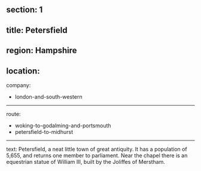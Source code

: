 section: 1
----
title: Petersfield
----
region: Hampshire
----
location: 
----
company:
- london-and-south-western
----
route:
- woking-to-godalming-and-portsmouth
- petersfield-to-midhurst
----
text: Petersfield, a neat little town of great antiquity. It has a population of 5,655, and returns one member to parliament. Near the chapel there is an equestrian statue of William III, built by the Joliffes of Merstham.
